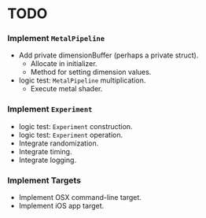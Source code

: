 TODO
====

### Implement `MetalPipeline`
- Add private dimensionBuffer (perhaps a private struct).
    - Allocate in initializer.
    - Method for setting dimension values.
- logic test: `MetalPipeline` multiplication.
    - Execute metal shader.

### Implement `Experiment`
- logic test: `Experiment` construction.
- logic test: `Experiment` operation.
- Integrate randomization.
- Integrate timing.
- Integrate logging.

### Implement Targets
- Implement OSX command-line target.
- Implement iOS app target.
